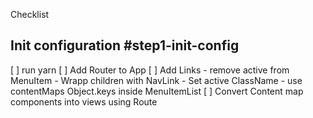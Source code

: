 Checklist

## Init configuration #step1-init-config
  [ ] run yarn
  [ ] Add Router to App
  [ ] Add Links
        - remove active from MenuItem
        - Wrapp children with NavLink
        - Set active ClassName
        - use contentMaps Object.keys inside MenuItemList
  [ ] Convert Content map components into views using Route
